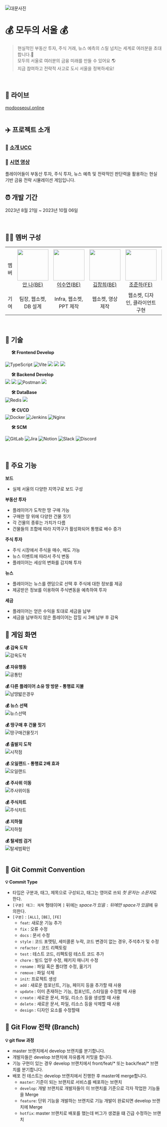 <!-- 대문 이미지 넣기  -->
![대문사진](https://github.com/Modoo-s-Seoul/ModooSeoul/assets/99172832/2c078e02-2791-42ea-8379-25658e2433ef)



# 💰 모두의 서울 💰
> 현실적인 부동산 투자, 주식 거래, 뉴스 예측의 스릴 넘치는 세계로 여러분을 초대합니다.💌 <br> 
모두의 서울로 여러분의 금융 미래를 만들 수 있어요 🌎<br> 
지금 참여하고 전략적 사고로 도시 서울을 정복하세요!
<br>

## 🔗 라이브
[modooseoul.online](https://modooseoul.online)
<br>
<br>

## ✈️ 프로젝트 소개

### 🔗 [소개 UCC](https://www.youtube.com/watch?v=uOvMLQ-Ai2k)
### 🔗 [시연 영상](https://youtu.be/DbBtxgnLDRg)
플레이어들이 부동산 투자, 주식 투자, 뉴스 예측 및 전략적인 판단력을 활용하는 현실 기반 금융 전략 시뮬레이션 게임입니다.


## ⏰ 개발 기간
2023년 8월 21일 ~ 2023년 10월 06일

<br>

## 👩‍💻 멤버 구성
<table>
    <tr height="140px">
        <td align="center" width="130px">
            멤버
      </td>
      <td align="center" width="130px">
        <a href="https://github.com/An0401na"><img height="100px" width="100px" src="https://github.com/Modoo-s-Seoul/ModooSeoul/assets/99172832/d2526129-4376-4aa9-b69f-0ab965997a91"/></a>
            <br />
            <a href="https://github.com/An0401na">안 나(BE)</a>
      </td>
       <td align="center" width="130px">
        <a href="https://github.com/yeeeooonn"><img height="100px" width="100px" src="https://github.com/Modoo-s-Seoul/ModooSeoul/assets/99172832/0d376c41-405c-43f5-881a-367813938257"/></a>
            <br />
            <a href="https://github.com/yeeeooonn">이수연(BE)</a>
      </td> 
      <td align="center" width="130px">
        <a href="https://github.com/changkim1"><img height="100px" width="100px" src="https://github.com/Modoo-s-Seoul/ModooSeoul/assets/99172832/9d788429-9a6a-4bdf-bbb8-04c997c4a0dc"/></a>
            <br />
            <a href="https://github.com/changkim1">김창희(BE)</a>
      </td>
      <td align="center" width="130px">
        <a href="https://github.com/archedu-JunhaCho"><img height="100px" width="100px" src="https://github.com/Modoo-s-Seoul/ModooSeoul/assets/99172832/553ae59c-5ef7-4b62-bb0c-5bad6250804c"/></a>
            <br />
            <a href="https://github.com/archedu-JunhaCho">조준하(FE)</a>
      </td>
       <td align="center" width="130px">
        <a href="https://github.com/Baejw0111"><img height="100px" width="100px" src="https://github.com/Modoo-s-Seoul/ModooSeoul/assets/99172832/d481b264-e169-4bc1-b1f9-5c7812d739f8"/></a>
            <br />
            <a href="https://github.com/Baejw0111">배정원(FE)</a>
      </td> 
     <tr/>
    <tr>
        <td align="center" width="130px">
            기여
      </td>
       <td align="center" width="130px">
           팀장, 웹소켓, DB 설계
       </td>
       <td align="center" width="130px">
          Infra, 웹소켓, PPT 제작
       </td>
       <td align="center" width="130px">
         웹소켓, 영상 제작
       </td>
       <td align="center" width="130px">
         웹소켓, 디자인, 클라이언트 구현
       </td>
       <td align="center" width="130px">
         웹소켓, 클라이언트 구현
       </td>
    </tr>
</table>

<br>

## 📌 기술
&nbsp;&nbsp;&nbsp;&nbsp; **🛠 Frontend Develop** <br>

![TypeScript](https://img.shields.io/badge/typescript-%23007ACC.svg?style=for-the-badge&logo=typescript&logoColor=white)
![Vite](https://img.shields.io/badge/vite-%23646CFF.svg?style=for-the-badge&logo=vite&logoColor=white)
<img src="https://img.shields.io/badge/html5-E34F26?style=for-the-badge&logo=html5&logoColor=white">
<img src="https://img.shields.io/badge/css-1572B6?style=for-the-badge&logo=css3&logoColor=white">
<img src="https://img.shields.io/badge/react-61DAFB?style=for-the-badge&logo=react&logoColor=black">

&nbsp;&nbsp;&nbsp;&nbsp; **🛠 Backend Develop** <br>
<img src="https://img.shields.io/badge/java-007396?style=for-the-badge&logo=java&logoColor=white">
<img src="https://img.shields.io/badge/gradle-02303A?style=for-the-badge&logo=gradle&logoColor=white">
![Postman](https://img.shields.io/badge/Postman-FF6C37?style=for-the-badge&logo=postman&logoColor=white)
<img src="https://img.shields.io/badge/Stomp-02103A?style=for-the-badge&logo=stomp&logoColor=black">

&nbsp;&nbsp;&nbsp;&nbsp; **🛠 DataBase** <br>
![Redis](https://img.shields.io/badge/redis-%23DD0031.svg?style=for-the-badge&logo=redis&logoColor=white)
<img src="https://img.shields.io/badge/mysql-4479A1?style=for-the-badge&logo=mysql&logoColor=white">

&nbsp;&nbsp;&nbsp;&nbsp; **🛠 CI/CD** <br>
![Docker](https://img.shields.io/badge/docker-%230db7ed.svg?style=for-the-badge&logo=docker&logoColor=white)
![Jenkins](https://img.shields.io/badge/jenkins-%232C5263.svg?style=for-the-badge&logo=jenkins&logoColor=white)
![Nginx](https://img.shields.io/badge/nginx-%23009639.svg?style=for-the-badge&logo=nginx&logoColor=white)

&nbsp;&nbsp;&nbsp;&nbsp; **🛠 SCM** <br>

![GitLab](https://img.shields.io/badge/gitlab-%23181717.svg?style=for-the-badge&logo=gitlab&logoColor=white)
![Jira](https://img.shields.io/badge/jira-%230A0FFF.svg?style=for-the-badge&logo=jira&logoColor=white)
![Notion](https://img.shields.io/badge/Notion-%23000000.svg?style=for-the-badge&logo=notion&logoColor=white)
![Slack](https://img.shields.io/badge/Slack-4A154B?style=for-the-badge&logo=slack&logoColor=white)
![Discord](https://img.shields.io/badge/Discord-%235865F2.svg?style=for-the-badge&logo=discord&logoColor=white)



<!--### 📌 기술 선택 이유 [ - 상세보기](https://github.com/jtheeeeee/we_are_traveling/wiki/%EA%B8%B0%EC%88%A0-%EC%84%A0%ED%83%9D-%EC%9D%B4%EC%9C%A0)-->

<br>

## 📌 주요 기능

**보드**
- 실제 서울의 다양한 지역구로 보드 구성
  <br>

**부동산 투자**
- 플레이어가 도착한 땅 구매 가능
- 구매한 땅 위에 다양한 건물 짓기
- 각 건물의 종류는 가치가 다름
- 건물들의 조합에 따라 지역구가 활성화되어 통행료 배수 증가
  <br>

**주식 투자**
- 주식 시장에서 주식을 매수, 매도 가능
- 뉴스 이벤트에 따라서 주식 변동
- 플레이어는 세상의 변화를 감지해 투자
  <br>

**뉴스**
- 플레이어는 뉴스를 랜덤으로 선택 후 주식에 대한 정보를 제공
- 제공받은 정보를 이용하여 주식변동을 예측하여 투자
  <br>

**세금**
- 플레이어는 얻은 수익을 토대로 세금을 납부
- 세금을 납부하지 않은 플레이어는 잡힐 시 3배 납부 후 감옥
  <br>

## 🎲 게임 화면
**💰 감옥 도착**<br>
![감옥도착](https://github.com/TEAM-DGRR/dgrr/assets/73294363/81b4a75f-d90d-4f76-80c1-534399bd6b1c)
<br><br>
**💰 자유행동**<br>
![공통턴](https://github.com/TEAM-DGRR/dgrr/assets/73294363/b9379a78-dc87-44cc-b40d-3054e95fb246)
<br><br>
**💰 다른 플레이어 소유 땅 방문 - 통행료 지불**<br>
![남땅밟은경우](https://github.com/TEAM-DGRR/dgrr/assets/73294363/e6fcb5a5-bc53-4372-8552-c652aaec52b0)
<br><br>
**💰 뉴스 선택**<br>
![뉴스선택](https://github.com/TEAM-DGRR/dgrr/assets/73294363/c0ce975d-1680-4a77-a744-09aacfe63474)
<br><br>
**💰 땅구매 후 건물 짓기**<br>
![땅구매건물짓기](https://github.com/TEAM-DGRR/dgrr/assets/73294363/33218126-9826-4ffe-89f2-92133ead47b4)
<br><br>
**💰 출발지 도착**<br>
![시작점](https://github.com/TEAM-DGRR/dgrr/assets/73294363/a925d94c-4289-4d26-8a11-3953f3e20167)
<br><br>
**💰 오일랜드 - 통행료 2배 효과**<br>
![오일랜드](https://github.com/TEAM-DGRR/dgrr/assets/73294363/99b54a45-863b-458a-9ea0-9bc861c5a417)
<br><br>
**💰 주사위 이동**<br>
![주사위이동](https://github.com/TEAM-DGRR/dgrr/assets/73294363/ab80bc95-0b32-437a-88f2-3d19a0713cae)
<br><br>
**💰 주식차트**<br>
![주식차트](https://github.com/TEAM-DGRR/dgrr/assets/73294363/27783b1e-b98e-436d-b3f2-073553203119)
<br><br>
**💰 지하철**<br>
![지하철](https://github.com/TEAM-DGRR/dgrr/assets/73294363/a0986d09-229f-4651-afc5-f899d6c684f2)
<br><br>
**💰 탈세범 검거**<br>
![탈세범확인](https://github.com/TEAM-DGRR/dgrr/assets/73294363/59fc0efd-fc48-430a-aae9-ce303d64cf89)
<br><br>

## 🎊 Git Commit Convention
**💡 Commit Type**
- 타입은 구분과, 태그, 제목으로 구성되고, 태그는 영어로 쓰되 *첫 문자는 소문자*로 한다.
- `[구분] 태그: 제목` 형태이며 `]` 뒤에는  *space가 있음* `:` *뒤에만 space가 있음*에 유의한다.
- `[구분]` : `[ALL]`, `[BE]`, `[FE]`
    - `feat`: 새로운 기능 추가
    - `fix` : 오류 수정
    - `docs` : 문서 수정
    - `style` : 코드 포맷팅, 세미콜론 누락, 코드 변경이 없는 경우, 주석추가 및 수정
    - `refactor` : 코드 리펙토링
    - `test` : 테스트 코드, 리펙토링 테스트 코드 추가
    - `chore` : 빌드 업무 수정, 패키지 매니저 수정
    - `rename` : 파일 혹은 폴더명 수정, 옮기기
    - `remove` : 파일 삭제
    - `init`: 프로젝트 생성
    - `add` : 새로운 컴포넌트, 기능, 페이지 등을 추가할 때 사용
    - `update` : 이미 존재하는 기능, 컴포넌트, 스타일을 수정할 때 사용
    - `create` : 새로운 문서, 파일, 리소스 등을 생성할 때 사용
    - `delete` : 새로운 문서, 파일, 리소스 등을 삭제할 때 사용
    - `design` : 디자인 요소를 수정할때

## 🎃 Git Flow 전략 (Branch)
**💡 git flow 과정**
- master 브랜치에서 develop 브랜치를 분기합니다.
- 개발자들은 develop 브랜치에 자유롭게 커밋을 합니다.
- 기능 구현이 있는 경우 develop 브랜치에서 front/feat/* 또는 back/feat/* 브랜치를 분기합니다.
- 배포 전 테스트는 develop 브랜치에서 진행한 후 master에 merge합니다.
  - `master`: 기준이 되는 브랜치로 서비스를 배포하는 브랜치
  - `develop`: 개발 브랜치로 개발자들이 이 브랜치를 기준으로 각자 작업한 기능들을 Merge
  - `feature`: 단위 기능을 개발하는 브랜치로 기능 개발이 완료되면 develop 브랜치에 Merge
  - `hotfix`: master 브랜치로 배포를 했는데 버그가 생겼을 떄 긴급 수정하는 브랜치 


<!--### 📌 문제 해결! [ - 상세보기](https://github.com/jtheeeeee/we_are_traveling/wiki/%ED%8A%B8%EB%9F%AC%EB%B8%94-%EC%8A%88%ED%8C%85)-->

[//]: # (https://github.com/Ileriayo/markdown-badges)
